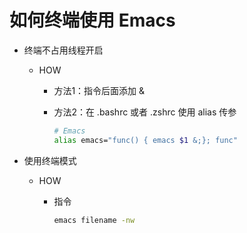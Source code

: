 # 如何终端使用 Emacs

* 终端不占用线程开启
  * HOW
    * 方法1：指令后面添加 &

    * 方法2：在 .bashrc 或者 .zshrc 使用 alias 传参

      ``` sh
      # Emacs
      alias emacs="func() { emacs $1 &;}; func"
      ```

* 使用终端模式
  * HOW
    * 指令

      ``` sh
      emacs filename -nw
      ```
  
